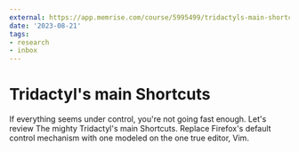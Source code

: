 ```yaml
---
external: https://app.memrise.com/course/5995499/tridactyls-main-shortcuts/
date: '2023-08-21'
tags:
- research
- inbox
---
```


# Tridactyl's main Shortcuts

If everything seems under control, you're not going fast enough.
Let's review The mighty Tridactyl's main Shortcuts.
Replace Firefox's default control mechanism with one modeled on the one true editor, Vim.
